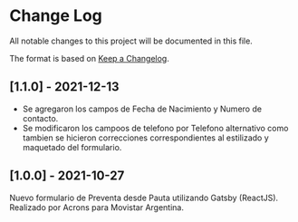 # Change Log

All notable changes to this project will be documented in this file.

The format is based on [Keep a Changelog](http://keepachangelog.com/).

## [1.1.0] - 2021-12-13

- Se agregaron los campos de Fecha de Nacimiento y Numero de contacto.
- Se modificaron los campoos de telefono por Telefono alternativo como tambien se hicieron correcciones correspondientes al estilizado y maquetado del formulario.

## [1.0.0] - 2021-10-27

Nuevo formulario de Preventa desde Pauta utilizando Gatsby (ReactJS).
Realizado por Acrons para Movistar Argentina.
